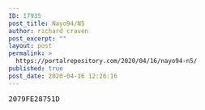 ```yaml
---
ID: 17935
post_title: Nayo94/N5
author: richard craven
post_excerpt: ""
layout: post
permalink: >
  https://portalrepository.com/2020/04/16/nayo94-n5/
published: true
post_date: 2020-04-16 12:26:16
---
```

<pre>2079FE28751D</pre>